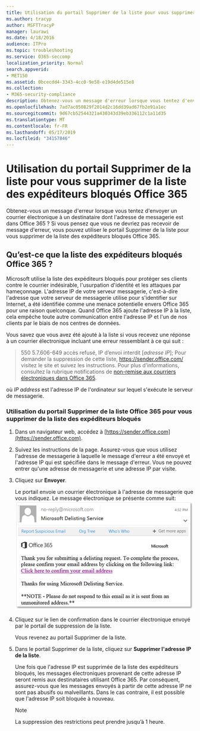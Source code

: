 ```yaml
---
title: Utilisation du portail Supprimer de la liste pour vous supprimer de la liste des expéditeurs bloqués Office 365
ms.author: tracyp
author: MSFTTracyP
manager: laurawi
ms.date: 4/18/2016
audience: ITPro
ms.topic: troubleshooting
ms.service: O365-seccomp
localization_priority: Normal
search.appverid:
- MET150
ms.assetid: 0bcecdd4-3343-4cc0-9e58-e19d4de515e8
ms.collection:
- M365-security-compliance
description: Obtenez-vous un message d'erreur lorsque vous tentez d'envoyer un courrier électronique à un destinataire dont l'adresse de messagerie est dans Office 365 ? Si vous pensez que vous ne devriez pas recevoir de message d'erreur, vous pouvez utiliser le portail Supprimer de la liste pour vous supprimer de la liste des expéditeurs bloqués Office 365.
ms.openlocfilehash: 7ad7ac050829f2014d2c16dd39ad67fb2e91a1ec
ms.sourcegitcommit: 9d67cb52544321a430343d39eb336112c1a11d35
ms.translationtype: MT
ms.contentlocale: fr-FR
ms.lasthandoff: 05/17/2019
ms.locfileid: "34157846"
---
```

# <a name="use-the-delist-portal-to-remove-yourself-from-the-office-365-blocked-senders-list"></a>Utilisation du portail Supprimer de la liste pour vous supprimer de la liste des expéditeurs bloqués Office 365

Obtenez-vous un message d'erreur lorsque vous tentez d'envoyer un courrier électronique à un destinataire dont l'adresse de messagerie est dans Office 365 ? Si vous pensez que vous ne devriez pas recevoir de message d'erreur, vous pouvez utiliser le portail Supprimer de la liste pour vous supprimer de la liste des expéditeurs bloqués Office 365.
  
## <a name="what-is-the-office-365-blocked-senders-list"></a>Qu’est-ce que la liste des expéditeurs bloqués Office 365 ?

Microsoft utilise la liste des expéditeurs bloqués pour protéger ses clients contre le courrier indésirable, l'usurpation d'identité et les attaques par hameçonnage. L'adresse IP de votre serveur messagerie, c'est-à-dire l'adresse que votre serveur de messagerie utilise pour s'identifier sur Internet, a été identifiée comme une menace potentielle envers Office 365 pour une raison quelconque. Quand Office 365 ajoute l'adresse IP à la liste, cela empêche toute autre communication entre l'adresse IP et l'un de nos clients par le biais de nos centres de données.
  
Vous savez que vous avez été ajouté à la liste si vous recevez une réponse à un courrier électronique incluant une erreur ressemblant à ce qui suit :
  
> 550 5.7.606-649 accès refusé, IP d’envoi interdit [_adresse IP_]; Pour demander la suppression de cette liste, https://sender.office.com/ visitez le site et suivez les instructions. Pour plus d’informations, consultez la rubrique notifications de [non-remise aux courriers électroniques dans Office 365](http://go.microsoft.com/fwlink/?LinkID=526653).
  
où  _IP address_ est l'adresse IP de l'ordinateur sur lequel s'exécute le serveur de messagerie. 
  
### <a name="to-use-the-office-365-delist-portal-to-remove-yourself-from-the-blocked-senders-list"></a>Utilisation du portail Supprimer de la liste Office 365 pour vous supprimer de la liste des expéditeurs bloqués

1. Dans un navigateur web, accédez à [https://sender.office.com](https://sender.office.com).
    
2. Suivez les instructions de la page. Assurez-vous que vous utilisez l'adresse de messagerie à laquelle le message d'erreur a été envoyé et l'adresse IP qui est spécifiée dans le message d'erreur. Vous ne pouvez entrer qu'une adresse de messagerie et une adresse IP par visite.
    
3. Cliquez sur **Envoyer**.
    
    Le portail envoie un courrier électronique à l'adresse de messagerie que vous indiquez. Le message électronique se présente comme suit: ![capture d’écran du courrier électronique reçu lorsque vous envoyez une demande via le portail supprimer de la liste](media/bf13e4f7-f68c-4e46-baa7-b6ab4cfc13f3.png)
  
4. Cliquez sur le lien de confirmation dans le courrier électronique envoyé par le portail de suppression de la liste.
    
    Vous revenez au portail Supprimer de la liste.
    
5. Dans le portail Supprimer de la liste, cliquez sur **Supprimer l'adresse IP de la liste**.
    
    Une fois que l'adresse IP est supprimée de la liste des expéditeurs bloqués, les messages électroniques provenant de cette adresse IP seront remis aux destinataires utilisant Office 365. Par conséquent, assurez-vous que les messages envoyés à partir de cette adresse IP ne sont pas abusifs ou malveillants. Dans le cas contraire, il est possible que l'adresse IP soit bloquée à nouveau.
    
    > [!NOTE]
    > La suppression des restrictions peut prendre jusqu’à 1 heure.
